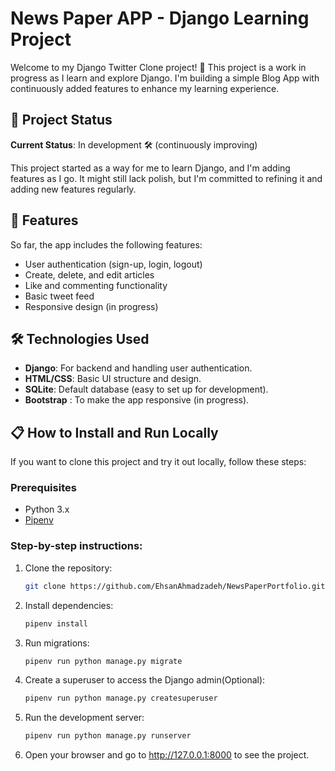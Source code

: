 # News Paper APP - Django Learning Project

Welcome to my Django Twitter Clone project! 🚀 This project is a work in progress as I learn and explore Django. I'm building a simple Blog App with continuously added features to enhance my learning experience.

## 🚧 Project Status
**Current Status**: In development 🛠️ (continuously improving)

This project started as a way for me to learn Django, and I'm adding features as I go. It might still lack polish, but I'm committed to refining it and adding new features regularly.

## 🌟 Features
So far, the app includes the following features:
- User authentication (sign-up, login, logout)
- Create, delete, and edit articles
- Like and commenting functionality
- Basic tweet feed
- Responsive design (in progress)


## 🛠️ Technologies Used
- **Django**: For backend and handling user authentication.
- **HTML/CSS**: Basic UI structure and design.
- **SQLite**: Default database (easy to set up for development).
- **Bootstrap** : To make the app responsive (in progress).

## 📋 How to Install and Run Locally

If you want to clone this project and try it out locally, follow these steps:

### Prerequisites
- Python 3.x
- [Pipenv](https://pipenv.pypa.io/en/latest/)

### Step-by-step instructions:

1. Clone the repository:
   ```bash
   git clone https://github.com/EhsanAhmadzadeh/NewsPaperPortfolio.git
   ```

2. Install dependencies:
    ```bash 
    pipenv install
    ```

3. Run migrations:
    ```bash
    pipenv run python manage.py migrate
    ```
4. Create a superuser to access the Django admin(Optional):
    ```bash
    pipenv run python manage.py createsuperuser
    ```
5. Run the development server:
    ```bash
    pipenv run python manage.py runserver
    ```
6. Open your browser and go to http://127.0.0.1:8000 to see the project.